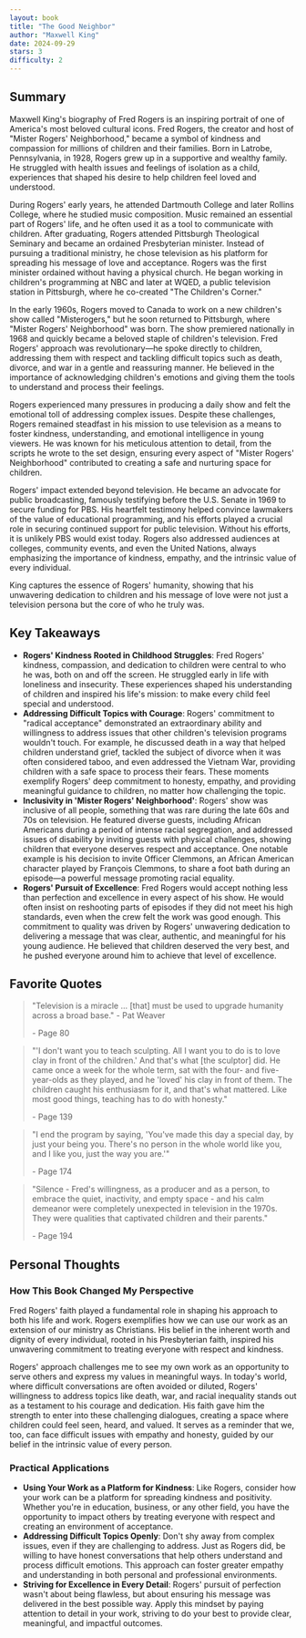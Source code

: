 ```yaml
---
layout: book
title: "The Good Neighbor"
author: "Maxwell King"
date: 2024-09-29
stars: 3
difficulty: 2
---
```


## **Summary**

Maxwell King's biography of Fred Rogers is an inspiring portrait of one of America's most beloved cultural icons. Fred Rogers, the creator and host of "Mister Rogers' Neighborhood," became a symbol of kindness and compassion for millions of children and their families. Born in Latrobe, Pennsylvania, in 1928, Rogers grew up in a supportive and wealthy family. He struggled with health issues and feelings of isolation as a child, experiences that shaped his desire to help children feel loved and understood.

During Rogers' early years, he attended Dartmouth College and later Rollins College, where he studied music composition. Music remained an essential part of Rogers' life, and he often used it as a tool to communicate with children. After graduating, Rogers attended Pittsburgh Theological Seminary and became an ordained Presbyterian minister. Instead of pursuing a traditional ministry, he chose television as his platform for spreading his message of love and acceptance. Rogers was the first minister ordained without having a physical church. He began working in children's programming at NBC and later at WQED, a public television station in Pittsburgh, where he co-created "The Children's Corner."

In the early 1960s, Rogers moved to Canada to work on a new children's show called "Misterogers," but he soon returned to Pittsburgh, where "Mister Rogers' Neighborhood" was born. The show premiered nationally in 1968 and quickly became a beloved staple of children's television. Fred Rogers' approach was revolutionary—he spoke directly to children, addressing them with respect and tackling difficult topics such as death, divorce, and war in a gentle and reassuring manner. He believed in the importance of acknowledging children's emotions and giving them the tools to understand and process their feelings.

Rogers experienced many pressures in producing a daily show and felt the emotional toll of addressing complex issues. Despite these challenges, Rogers remained steadfast in his mission to use television as a means to foster kindness, understanding, and emotional intelligence in young viewers. He was known for his meticulous attention to detail, from the scripts he wrote to the set design, ensuring every aspect of "Mister Rogers' Neighborhood" contributed to creating a safe and nurturing space for children.

Rogers' impact extended beyond television. He became an advocate for public broadcasting, famously testifying before the U.S. Senate in 1969 to secure funding for PBS. His heartfelt testimony helped convince lawmakers of the value of educational programming, and his efforts played a crucial role in securing continued support for public television. Without his efforts, it is unlikely PBS would exist today. Rogers also addressed audiences at colleges, community events, and even the United Nations, always emphasizing the importance of kindness, empathy, and the intrinsic value of every individual.

King captures the essence of Rogers' humanity, showing that his unwavering dedication to children and his message of love were not just a television persona but the core of who he truly was.

## **Key Takeaways**

- **Rogers' Kindness Rooted in Childhood Struggles**: Fred Rogers' kindness, compassion, and dedication to children were central to who he was, both on and off the screen. He struggled early in life with loneliness and insecurity. These experiences shaped his understanding of children and inspired his life's mission: to make every child feel special and understood.
- **Addressing Difficult Topics with Courage**: Rogers' commitment to "radical acceptance" demonstrated an extraordinary ability and willingness to address issues that other children's television programs wouldn't touch. For example, he discussed death in a way that helped children understand grief, tackled the subject of divorce when it was often considered taboo, and even addressed the Vietnam War, providing children with a safe space to process their fears. These moments exemplify Rogers' deep commitment to honesty, empathy, and providing meaningful guidance to children, no matter how challenging the topic.
- **Inclusivity in 'Mister Rogers' Neighborhood'**: Rogers' show was inclusive of all people, something that was rare during the late 60s and 70s on television. He featured diverse guests, including African Americans during a period of intense racial segregation, and addressed issues of disability by inviting guests with physical challenges, showing children that everyone deserves respect and acceptance. One notable example is his decision to invite Officer Clemmons, an African American character played by François Clemmons, to share a foot bath during an episode—a powerful message promoting racial equality.
- **Rogers' Pursuit of Excellence**: Fred Rogers would accept nothing less than perfection and excellence in every aspect of his show. He would often insist on reshooting parts of episodes if they did not meet his high standards, even when the crew felt the work was good enough. This commitment to quality was driven by Rogers' unwavering dedication to delivering a message that was clear, authentic, and meaningful for his young audience. He believed that children deserved the very best, and he pushed everyone around him to achieve that level of excellence.

## **Favorite Quotes**

> "Television is a miracle ... [that] must be used to upgrade humanity across a broad base." - Pat Weaver
>
> <span class="page-number">- Page 80</span>

> "'I don't want you to teach sculpting. All I want you to do is to love clay in front of the children.' And that's what [the sculptor] did. He came once a week for the whole term, sat with the four- and five-year-olds as they played, and he 'loved' his clay in front of them. The children caught his enthusiasm for it, and that's what mattered. Like most good things, teaching has to do with honesty."
>
> <span class="page-number">- Page 139</span>

> "I end the program by saying, 'You've made this day a special day, by just your being you. There's no person in the whole world like you, and I like you, just the way you are.'"
>
> <span class="page-number">- Page 174</span>

> "Silence - Fred's willingness, as a producer and as a person, to embrace the quiet, inactivity, and empty space - and his calm demeanor were completely unexpected in television in the 1970s. They were qualities that captivated children and their parents."
>
> <span class="page-number">- Page 194</span>

## **Personal Thoughts**

### **How This Book Changed My Perspective**

Fred Rogers' faith played a fundamental role in shaping his approach to both his life and work. Rogers exemplifies how we can use our work as an extension of our ministry as Christians. His belief in the inherent worth and dignity of every individual, rooted in his Presbyterian faith, inspired his unwavering commitment to treating everyone with respect and kindness.

Rogers' approach challenges me to see my own work as an opportunity to serve others and express my values in meaningful ways. In today's world, where difficult conversations are often avoided or diluted, Rogers' willingness to address topics like death, war, and racial inequality stands out as a testament to his courage and dedication. His faith gave him the strength to enter into these challenging dialogues, creating a space where children could feel seen, heard, and valued. It serves as a reminder that we, too, can face difficult issues with empathy and honesty, guided by our belief in the intrinsic value of every person.

### **Practical Applications**

- **Using Your Work as a Platform for Kindness**: Like Rogers, consider how your work can be a platform for spreading kindness and positivity. Whether you're in education, business, or any other field, you have the opportunity to impact others by treating everyone with respect and creating an environment of acceptance.
- **Addressing Difficult Topics Openly**: Don't shy away from complex issues, even if they are challenging to address. Just as Rogers did, be willing to have honest conversations that help others understand and process difficult emotions. This approach can foster greater empathy and understanding in both personal and professional environments.
- **Striving for Excellence in Every Detail**: Rogers' pursuit of perfection wasn't about being flawless, but about ensuring his message was delivered in the best possible way. Apply this mindset by paying attention to detail in your work, striving to do your best to provide clear, meaningful, and impactful outcomes.
